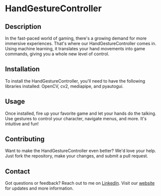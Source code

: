 # HandGestureController

## Description

In the fast-paced world of gaming, there's a growing demand for more immersive experiences. That's where our HandGestureController comes in. Using machine learning, it translates your hand movements into game commands, giving you a whole new level of control.

## Installation

To install the HandGestureController, you'll need to have the following libraries installed: OpenCV, cv2, mediapipe, and pyautogui. 

## Usage

Once installed, fire up your favorite game and let your hands do the talking. Use gestures to control your character, navigate menus, and more. It's intuitive and fun!

## Contributing

Want to make the HandGestureController even better? We'd love your help. Just fork the repository, make your changes, and submit a pull request.

## Contact

Got questions or feedback? Reach out to me on [LinkedIn](https://www.linkedin.com/in/amaan-chhipa). Visit our [website](https://example.com) for updates and more information.

